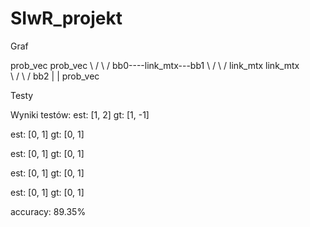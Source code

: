 # SIwR_projekt



Graf 


prob_vec                      prob_vec
     \                         /
       \                     /
        bb0----link_mtx---bb1
          \              /
           \            /
        link_mtx   link_mtx      
              \      /
               \    /
                bb2
                 |
                 |
              prob_vec

Testy


Wyniki testów:
est: [1, 2] gt: [1, -1]

est: [0, 1] gt: [0, 1]

est: [0, 1] gt: [0, 1]

est: [0, 1] gt: [0, 1]

est: [0, 1] gt: [0, 1]

accuracy: 89.35%

